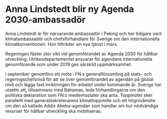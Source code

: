 # Anna Lindstedt blir ny Agenda 2030-ambassadör

Anna Lindstedt är för närvarande ambassadör i Peking och har tidigare varit klimatambassadör och chefsförhandlare för Sverige om den internationella klimatkonventionen. Hon tillträder sin nya tjänst i mars.

Regeringen fäster stor vikt vid genomförandet av Agenda 2030 för hållbar utveckling. Utrikesdepartementet ansvarar för agendans internationella genomförande som under 2019 ges särskild uppmärksamhet.

I september genomförs ett möte i FN:s generalförsamling på stats- och regeringschefsnivå för att se över genomförandet av agendan på global nivå och lägga fast inriktningen för arbetet under kommande år. Sverige har utsetts att, tillsammans med Bahamas, leda förhandlingarna om den politiska deklaration som FN:s medlemsstater ska anta. Toppmötet sker parallellt med generalsekreterarens klimattoppmöte och ett högnivåmöte om den så kallade Addis Abeba-agendan som handlar om hur nödvändiga resurser för hållbar utveckling ska mobiliseras.
